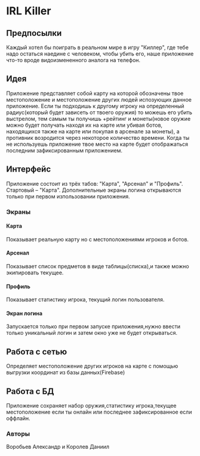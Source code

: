 # IRL Killer

## Предпосылки

Каждый хотел бы поиграть в реальном мире в игру "Киллер", где тебе надо остаться наедине с человеком, чтобы убить его, наше приложение что-то вроде видоизмененного аналога на телефон. 

## Идея

Приложение представляет собой карту на которой обозначены твое местоположение и местоположение других людей испозующих данное приложение. Если ты подходишь к другому игроку на определенный радиус(который будет зависеть от твоего оружия) то можешь его убить выстрелом, тем самым ты получишь +рейтинг и монеты(новое оружие можно будет получать находя их на карте или убивая ботов, находящихся также на карте или покупая в арсенале за монеты), а противник возродится через некоторое количество времени. Когда ты не используешь приложение твое место на карте будет отображаться последним зафиксированным приложением.

## Интерфейс

Приложение состоит из трёх табов: "Карта", "Арсенал" и "Профиль". Стартовый – "Карта".  Дополнительные экраны логина открываются только при первом изпользовании приложения.

### Экраны

#### Карта

Показывает реальную карту но с местоположениями игроков и ботов.

#### Арсенал

Показывает список предметов в виде таблицы(списка),и также можно экипировать текущее.

#### Профиль

Показывает статистику игрока, текущий логин пользователя.

#### Экран логина

Запускается только при первом запуске приложения,нужно ввести только уникальный логин и затем окно уже не будет открываться.


## Работа с сетью

Определяет местоположение других игроков на карте с помощью выгрузки координат из базы данных(Firebase) 

## Работа с БД

Приложение сохраняет набор оружия,статистику игрока,текущее местоположение если ты онлайн или последнее зафиксированное если оффлайн.

### Авторы

Воробьев Александр и Королев Даниил

